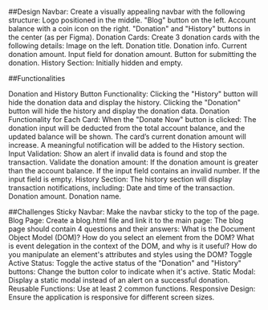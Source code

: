 
##Design
Navbar: Create a visually appealing navbar with the following structure:
Logo positioned in the middle.
"Blog" button on the left.
Account balance with a coin icon on the right.
"Donation" and "History" buttons in the center (as per Figma).
Donation Cards: Create 3 donation cards with the following details:
Image on the left.
Donation title.
Donation info.
Current donation amount.
Input field for donation amount.
Button for submitting the donation.
History Section: Initially hidden and empty.

##Functionalities

Donation and History Button Functionality:
Clicking the "History" button will hide the donation data and display the history.
Clicking the "Donation" button will hide the history and display the donation data.
Donation Functionality for Each Card:
When the "Donate Now" button is clicked:
The donation input will be deducted from the total account balance, and the updated balance will be shown.
The card’s current donation amount will increase.
A meaningful notification will be added to the History section.
Input Validation:
Show an alert if invalid data is found and stop the transaction.
Validate the donation amount:
If the donation amount is greater than the account balance.
If the input field contains an invalid number.
If the input field is empty.
History Section:
The history section will display transaction notifications, including:
Date and time of the transaction.
Donation amount.
Donation name.

##Challenges
Sticky Navbar: Make the navbar sticky to the top of the page.
Blog Page: Create a blog.html file and link it to the main page:
The blog page should contain 4 questions and their answers:
What is the Document Object Model (DOM)?
How do you select an element from the DOM?
What is event delegation in the context of the DOM, and why is it useful?
How do you manipulate an element's attributes and styles using the DOM?
Toggle Active Status: Toggle the active status of the "Donation" and "History" buttons:
Change the button color to indicate when it's active.
Static Modal: Display a static modal instead of an alert on a successful donation.
Reusable Functions: Use at least 2 common functions.
Responsive Design: Ensure the application is responsive for different screen sizes.
